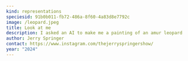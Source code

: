 ```yaml
---
kind: representations
speciesid: 91b0b011-fb72-486a-8f60-4a83d8e7792c
image: /leopard.jpeg
title: Look at me
description: I asked an AI to make me a painting of an amur leopard
author: Jerry Springer
contact: https://www.instagram.com/thejerryspringershow/
year: "2024"
---
```

